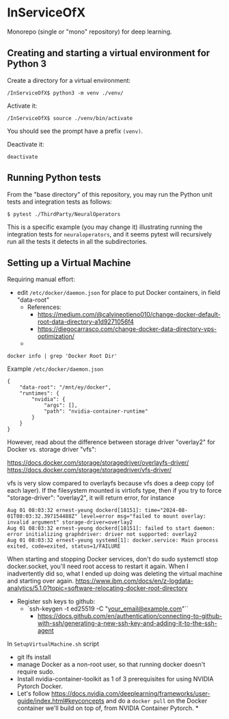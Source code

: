 # InServiceOfX
Monorepo (single or "mono" repository) for deep learning.

## Creating and starting a virtual environment for Python 3

Create a directory for a virtual environment:

```
/InServiceOfX$ python3 -m venv ./venv/
```

Activate it:
```
/InServiceOfX$ source ./venv/bin/activate
```
You should see the prompt have a prefix `(venv)`.

Deactivate it:
```
deactivate
```

## Running Python tests

From the "base directory" of this repository, you may run the Python unit tests and integration tests as follows:

```
$ pytest ./ThirdParty/NeuralOperators
```
This is a specific example (you may change it) illustrating running the integration tests for `neuraloperators`, and it seems pytest will recursively run all the tests it detects in all the subdirectories.

## Setting up a Virtual Machine

Requiring manual effort:

- edit `/etc/docker/daemon.json` for place to put Docker containers, in field "data-root"
  * References:
  	- https://medium.com/@calvineotieno010/change-docker-default-root-data-directory-a1d9271056f4
  	- https://diegocarrasco.com/change-docker-data-directory-vps-optimization/
  * 
```
docker info | grep 'Docker Root Dir'
```

Example `/etc/docker/daemon.json`
```
{
    "data-root": "/mnt/ey/docker",
    "runtimes": {
        "nvidia": {
            "args": [],
            "path": "nvidia-container-runtime"
        }
    }
}
```
However, read about the difference between storage driver "overlay2" for Docker vs. storage driver "vfs":

https://docs.docker.com/storage/storagedriver/overlayfs-driver/
https://docs.docker.com/storage/storagedriver/vfs-driver/

vfs is very slow compared to overlayfs because vfs does a deep copy (of each layer). If the filesystem mounted is virtiofs type, then if you try to force "storage-driver": "overlay2", it will return error, for instance 

```
Aug 01 08:03:32 ernest-yeung dockerd[18151]: time="2024-08-01T08:03:32.397154488Z" level=error msg="failed to mount overlay: invalid argument" storage-driver=overlay2
Aug 01 08:03:32 ernest-yeung dockerd[18151]: failed to start daemon: error initializing graphdriver: driver not supported: overlay2
Aug 01 08:03:32 ernest-yeung systemd[1]: docker.service: Main process exited, code=exited, status=1/FAILURE
```
When starting and stopping Docker services,
don't do sudo systemctl stop docker.socket, you'll need root access to restart it again. When I inadvertently did so, what I ended up doing was deleting the virtual machine and starting over again.
https://www.ibm.com/docs/en/z-logdata-analytics/5.1.0?topic=software-relocating-docker-root-directory

- Register ssh keys to github:
  * `ssh-keygen -t ed25519 -C "your_email@example.com"``
  	- https://docs.github.com/en/authentication/connecting-to-github-with-ssh/generating-a-new-ssh-key-and-adding-it-to-the-ssh-agent



In `SetupVirtualMachine.sh` script
- git lfs install
- manage Docker as a non-root user, so that running docker doesn't require sudo.
- Install nvidia-container-toolkit as 1 of 3 prerequisites for using NVIDIA Pytorch Docker.
- Let's follow https://docs.nvidia.com/deeplearning/frameworks/user-guide/index.html#keyconcepts and do a `docker pull` on the Docker container we'll build on top of, from NVIDIA Container Pytorch.
  * 